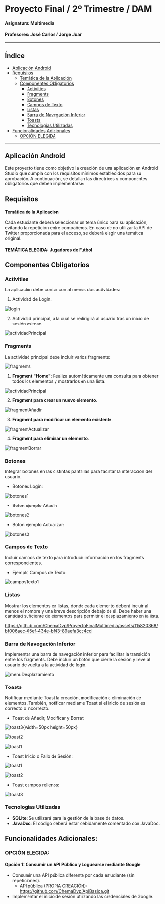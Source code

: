 # Proyecto Final / 2º Trimestre / DAM

#### Asignatura: Multimedia
#### Profesores: José Carlos / Jorge Juan
---

## Índice

- [Aplicación Android](#aplicación-android)
- [Requisitos](#requisitos)
  - [Temática de la Aplicación](#temática-de-la-aplicación)
  - [Componentes Obligatorios](#componentes-obligatorios)
    - [Activities](#activities)
    - [Fragments](#fragments)
    - [Botones](#botones)
    - [Campos de Texto](#campos-de-texto)
    - [Listas](#listas)
    - [Barra de Navegación Inferior](#barra-de-navegación-inferior)
    - [Toasts](#toasts)
    - [Tecnologías Utilizadas](#tecnologías-utilizadas)
- [Funcionalidades Adicionales](#funcionalidades-adicionales)
    - [OPCIÓN ELEGIDA](#opción-elegida)

---

## Aplicación Android

Este proyecto tiene como objetivo la creación de una aplicación en Android Studio que cumpla con los requisitos mínimos establecidos para su aprobación. A continuación, se detallan las directrices y componentes obligatorios que deben implementarse:

## Requisitos
#### Temática de la Aplicación
Cada estudiante deberá seleccionar un tema único para su aplicación, evitando la repetición entre compañeros. En caso de no utilizar la API de Twitter proporcionada para el acceso, se deberá elegir una temática original.

#### TEMÁTICA ELEGIDA: Jugadores de Futbol

## Componentes Obligatorios
### Activities
La aplicación debe contar con al menos dos actividades:

1. Actividad de Login.

![login](https://github.com/ChemaDvp/ProyectoFinalMultimedia/assets/115820368/c9eaf341-7cf3-4d43-b224-db5383e36744)

   
2. Actividad principal, a la cual se redirigirá al usuario tras un inicio de sesión exitoso.

![actividadPrincipal](https://github.com/ChemaDvp/ProyectoFinalMultimedia/assets/115820368/e3d03d59-301b-46cc-af7b-78bf6caa26e0)


### Fragments
La actividad principal debe incluir varios fragments:

![fragments](https://github.com/ChemaDvp/ProyectoFinalMultimedia/assets/115820368/2a14a588-bcfb-412d-8b07-4030a8cf4682)

1. **Fragment "Home"**: Realiza automáticamente una consulta para obtener todos los elementos y mostrarlos en una lista.

![actividadPrincipal](https://github.com/ChemaDvp/ProyectoFinalMultimedia/assets/115820368/95f3409e-917f-4f37-854a-deb80ee80690)

   
2. **Fragment para crear un nuevo elemento**.

![fragmentAñadir](https://github.com/ChemaDvp/ProyectoFinalMultimedia/assets/115820368/295079db-e3d4-4895-8857-3c353758e267)

   
3. **Fragment para modificar un elemento existente**.

![fragmentActualizar](https://github.com/ChemaDvp/ProyectoFinalMultimedia/assets/115820368/4dc1fd94-07ca-4c15-b013-f65597bfecff)

   
4. **Fragment para eliminar un elemento**.

![fragmentBorrar](https://github.com/ChemaDvp/ProyectoFinalMultimedia/assets/115820368/b99c7588-32a2-419a-b19a-a4cf34430ba9)

   

### Botones
Integrar botones en las distintas pantallas para facilitar la interacción del usuario.

- Botones Login:

![botones1](https://github.com/ChemaDvp/ProyectoFinalMultimedia/assets/115820368/3b6e284e-16cd-4935-b025-6fe71903a5c2)

- Boton ejemplo Añadir:

![botones2](https://github.com/ChemaDvp/ProyectoFinalMultimedia/assets/115820368/0215c4bb-38f2-4ff0-b1d8-848e87e0bf5e)

- Boton ejemplo Actualizar:

![botones3](https://github.com/ChemaDvp/ProyectoFinalMultimedia/assets/115820368/6d47df27-b4a0-42c8-bb7a-73a043313526)


### Campos de Texto
Incluir campos de texto para introducir información en los fragments correspondientes.

- Ejemplo Campos de Texto:

![camposTexto1](https://github.com/ChemaDvp/ProyectoFinalMultimedia/assets/115820368/bf778a8f-3b4e-4643-88a5-50afe54f364c)


### Listas
Mostrar los elementos en listas, donde cada elemento deberá incluir al menos el nombre y una breve descripción debajo de él. Debe haber una cantidad suficiente de elementos para permitir el desplazamiento en la lista.

https://github.com/ChemaDvp/ProyectoFinalMultimedia/assets/115820368/bf006aec-05ef-434e-bf43-89aefa3cc4cd

### Barra de Navegación Inferior
Implementar una barra de navegación inferior para facilitar la transición entre los fragments. Debe incluir un botón que cierre la sesión y lleve al usuario de vuelta a la actividad de login.

![menuDesplazamiento](https://github.com/ChemaDvp/ProyectoFinalMultimedia/assets/115820368/b44c317c-9b89-4f87-8819-748c37d435aa)


### Toasts
Notificar mediante Toast la creación, modificación o eliminación de elementos. También, notificar mediante Toast si el inicio de sesión es correcto o incorrecto.

- Toast de Añadir, Modificar y Borrar:
  
![toast3](https://github.com/ChemaDvp/ProyectoFinalMultimedia/assets/115820368/2dbf8ae6-3007-4bc5-9b81-b667dc059c3d){width=50px height=50px}

![toast2](https://github.com/ChemaDvp/ProyectoFinalMultimedia/assets/115820368/b6275ce1-e488-41b4-a21a-1e7aa2bddf8c)

![toast1](https://github.com/ChemaDvp/ProyectoFinalMultimedia/assets/115820368/f2930792-7dc2-4c3f-8a63-5be81718c9d8)


- Toast Inicio o Fallo de Sesión:

![toast1](https://github.com/ChemaDvp/ProyectoFinalMultimedia/assets/115820368/f1539365-c5d8-4a64-90c9-47ca5a694cb1)

![toast2](https://github.com/ChemaDvp/ProyectoFinalMultimedia/assets/115820368/ecaabee7-7169-475f-b9b6-b4600ea353c8)

- Toast campos rellenos:

![toast3](https://github.com/ChemaDvp/ProyectoFinalMultimedia/assets/115820368/d37a5175-f242-4384-b71b-dcfc6ac62e90)


### Tecnologías Utilizadas
- **SQLite**: Se utilizará para la gestión de la base de datos.
- **JavaDoc**: El código deberá estar debidamente comentado con JavaDoc.

## Funcionalidades Adicionales:
### OPCIÓN ELEGIDA: 
#### Opción 1: Consumir un API Público y Loguearse mediante Google

- Consumir una API pública diferente por cada estudiante (sin repeticiones).
  - API pública (PROPIA CREACIÓN): https://github.com/ChemaDvp/ApiBasica.git
- Implementar el inicio de sesión utilizando las credenciales de Google.

